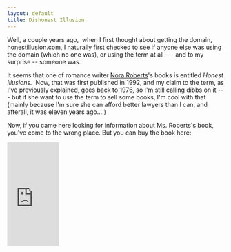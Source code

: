 ```yaml
---
layout: default
title: Dishonest Illusion.
---
```

<p>Well, a couple years ago,  when I first thought about getting the domain, honestillusion.com, I naturally first checked to see if anyone else was using the domain (which no one was), or using the term at all --- and to my surprise -- someone was.</p>
<p>It seems that one of romance writer <a href="http://www.noraroberts.com/">Nora Roberts</a>'s books is entitled <em>Honest Illusions.  </em>Now, that was first published in 1992, and my claim to the term, as I've previously explained, goes back to 1976, so I'm still calling dibbs on it --- but if she want to use the term to sell some books, I'm cool with that (mainly because I'm sure she can afford better lawyers than I can, and afterall, it was eleven years ago....)</p>
<p>Now, if you came here looking for information about Ms. Roberts's book, you've come to the wrong place. But you can buy the book here:</p><iframe marginwidth="0" marginheight="0" src="http://rcm.amazon.com/e/cm?o=1&amp;l=as1&amp;f=ifr&amp;t=njtheatercom-20&amp;p=8&amp;asins=0515110973&amp;IS2=1&amp;lt1=_blank" frameborder="0" width="120" scrolling="no" height="240"><map name="boxmap-p8"><area shape="RECT" coords="14, 200, 103, 207" href="http://rcm.amazon.com/e/cm/privacy-policy.html?o=1" /><area coords="0,0,10000,10000" href="http://www.amazon.com/exec/obidos/redirect-home/njtheatercom-20" /></map><img src="http://rcm-images.amazon.com/images/G/01/rcm/120x240.gif" width="120" height="240" border="0" usemap="#boxmap-p8" alt="Shop at Amazon.com" /></iframe>